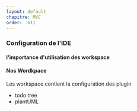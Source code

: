 ```yaml
---
layout: default
chapitre: MVC
order:  611
---
```


### Configuration de l'IDE

#### l'importance d'utilisation des workspace 

<!-- TODO rédaction-1 : utilisation des workspace avec vscode -->

#### Nos Wordkpace 

Les workspace contient la configuration des plugin 

- todo tree
- plantUML